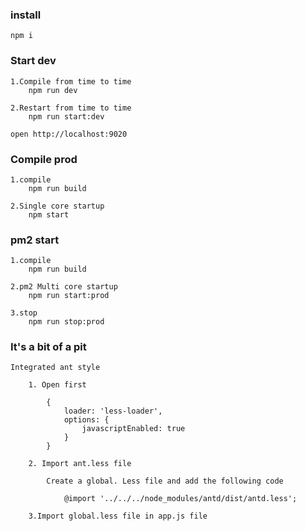 ###  install

    npm i

### Start dev

    1.Compile from time to time
        npm run dev
    
    2.Restart from time to time
        npm run start:dev

    open http://localhost:9020

### Compile prod

    1.compile
        npm run build
    
    2.Single core startup
        npm start

### pm2 start
    
    1.compile
        npm run build

    2.pm2 Multi core startup
        npm run start:prod

    3.stop 
        npm run stop:prod


### It's a bit of a pit

    Integrated ant style

        1. Open first

            {
                loader: 'less-loader',
                options: {
                    javascriptEnabled: true
                }
            }

        2. Import ant.less file

            Create a global. Less file and add the following code

                @import '../../../node_modules/antd/dist/antd.less';

        3.Import global.less file in app.js file
        